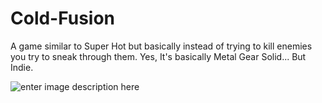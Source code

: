 # **Cold-Fusion**
A game similar to Super Hot but basically instead of trying to kill enemies you try to sneak through them. Yes, It's basically Metal Gear Solid... But Indie.

![enter image description here](https://i.ytimg.com/vi/LADbinZcEyM/maxresdefault.jpg)
